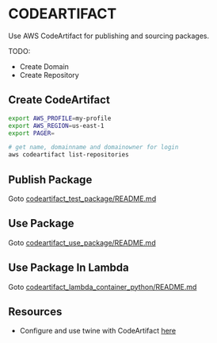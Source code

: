 # CODEARTIFACT

Use AWS CodeArtifact for publishing and sourcing packages.

TODO:

- Create Domain
- Create Repository

## Create CodeArtifact

```sh
export AWS_PROFILE=my-profile
export AWS_REGION=us-east-1
export PAGER=
```

```sh
# get name, domainname and domainowner for login
aws codeartifact list-repositories
```

## Publish Package

Goto [codeartifact_test_package/README.md](./codeartifact_test_package/README.md)

## Use Package

Goto [codeartifact_use_package/README.md](./codeartifact_use_package/README.md)

## Use Package In Lambda

Goto [codeartifact_lambda_container_python/README.md](./codeartifact_lambda_container_python/README.md)

## Resources

- Configure and use twine with CodeArtifact [here](https://docs.aws.amazon.com/codeartifact/latest/ug/python-configure-twine.html)
